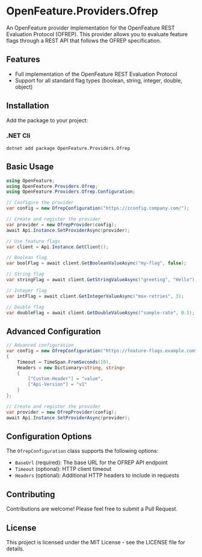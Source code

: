 # OpenFeature.Providers.Ofrep

An OpenFeature provider implementation for the OpenFeature REST Evaluation Protocol (OFREP). This provider allows you to
evaluate feature flags through a REST API that follows the OFREP specification.

## Features

-   Full implementation of the OpenFeature REST Evaluation Protocol
-   Support for all standard flag types (boolean, string, integer, double, object)

## Installation

Add the package to your project:

### .NET Cli

```shell
dotnet add package OpenFeature.Providers.Ofrep
```
## Basic Usage

```csharp
using OpenFeature;
using OpenFeature.Providers.Ofrep;
using OpenFeature.Providers.Ofrep.Configuration;

// Configure the provider
var config = new OfrepConfiguration("https://zconfig.company.com/");

// Create and register the provider
var provider = new OfrepProvider(config);
await Api.Instance.SetProviderAsync(provider);

// Use feature flags
var client = Api.Instance.GetClient();

// Boolean flag
var boolFlag = await client.GetBooleanValueAsync("my-flag", false);

// String flag
var stringFlag = await client.GetStringValueAsync("greeting", "Hello");

// Integer flag
var intFlag = await client.GetIntegerValueAsync("max-retries", 3);

// Double flag
var doubleFlag = await client.GetDoubleValueAsync("sample-rate", 0.1);
````

## Advanced Configuration

```csharp
// Advanced configuration
var config = new OfrepConfiguration("https://feature-flags.example.com")
{
    Timeout = TimeSpan.FromSeconds(10),
    Headers = new Dictionary<string, string>
    {
        ["Custom-Header"] = "value",
        ["Api-Version"] = "v1"
    }
};

// Create and register the provider
var provider = new OfrepProvider(config);
await Api.Instance.SetProviderAsync(provider);
```

## Configuration Options

The `OfrepConfiguration` class supports the following options:

-   `BaseUrl` (required): The base URL for the OFREP API endpoint
-   `Timeout` (optional): HTTP client timeout
-   `Headers` (optional): Additional HTTP headers to include in requests

## Contributing

Contributions are welcome! Please feel free to submit a Pull Request.

## License

This project is licensed under the MIT License - see the LICENSE file for details.

